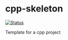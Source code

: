 # cpp-skeleton

[![Status](https://github.com/HknaMtata/cpp-skeleton/workflows/Test/badge.svg)](https://github.com/HknaMtata/cpp-skeleton/actions)

Template for a cpp project
